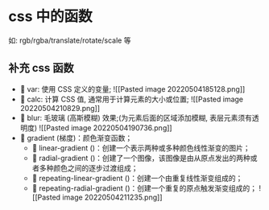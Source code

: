 # css 中的函数
如:  rgb/rgba/translate/rotate/scale 等
## 补充 css 函数
-  var: 使用 CSS 定义的变量; ![[Pasted image 20220504185128.png]]
-  calc: 计算 CSS 值, 通常用于计算元素的大小或位置; ![[Pasted image 20220504210829.png]]
-  blur: 毛玻璃 (高斯模糊) 效果;(为元素后面的区域添加模糊, 表层元素须有透明度) ![[Pasted image 20220504190736.png]]
-  gradient (梯度)：颜色渐变函数；
	-  linear-gradient ()：创建一个表示两种或多种颜色线性渐变的图片； 
	-  radial-gradient ()：创建了一个图像，该图像是由从原点发出的两种或者多种颜色之间的逐步过渡组成； 
	-  repeating-linear-gradient ()：创建一个由重复线性渐变组成的； 
	-  repeating-radial-gradient ()：创建一个重复的原点触发渐变组成的；
![[Pasted image 20220504211235.png]]



